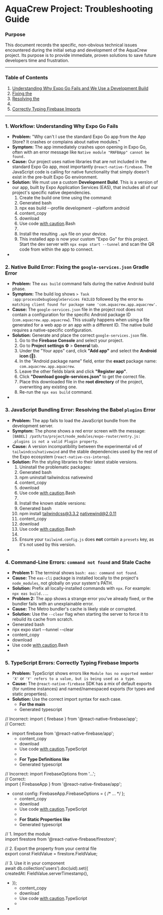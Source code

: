 # AquaCrew Project: Troubleshooting Guide

### **Purpose**

This document records the specific, non-obvious technical issues encountered during the initial setup and development of the AquaCrew project. Its purpose is to provide immediate, proven solutions to save future developers time and frustration.

---

### **Table of Contents**

1.  [Understanding Why Expo Go Fails and We Use a Development Build](#1-workflow-understanding-why-expo-go-fails)  
2.  [Fixing the](#2-native-build-error-fixing-the-googleservices-gradle-error)   
3.  [Resolving the](#3-javascript-bundling-error-resolving-the-babel-plugins-error)   
4.    
5.  [Correctly Typing Firebase Imports](#5-typescript-errors-correctly-typing-firebase-imports)

---

### 1\. Workflow: Understanding Why Expo Go Fails

* **Problem:** "Why can't I use the standard Expo Go app from the App Store? It crashes or complains about native modules."  
* **Symptom:** The app immediately crashes upon opening in Expo Go, often with an error message like `Native module "RNFBApp" cannot be found.`  
* **Cause:** Our project uses native libraries that are not included in the standard Expo Go app, most importantly `@react-native-firebase`. The JavaScript code is calling for native functionality that simply doesn't exist in the pre-built Expo Go environment.  
* **Solution:** We must use a custom **Development Build**. This is a version of our app, built by Expo Application Services (EAS), that includes all of our project's specific native dependencies.  
  1. Create the build one time using the command:  
  2. Generated bash  
  3. npx eas build \--profile development \--platform android  
  4. content\_copy  
  5. download  
  6. Use code [with caution](https://support.google.com/legal/answer/13505487).Bash  
  7.   
  8. Install the resulting `.apk` file on your device.  
  9. This installed app is now your custom "Expo Go" for this project. Start the dev server with `npx expo start --tunnel` and scan the QR code from within the app to connect.  
* 

### 2\. Native Build Error: Fixing the `google-services.json` Gradle Error

* **Problem:** The `eas build` command fails during the native Android build phase.  
* **Symptom:** The build log shows `> Task :app:processDebugGoogleServices FAILED` followed by the error `No matching client found for package name 'com.aquacrew.app.aquacrew'`.  
* **Cause:** The `google-services.json` file in the project root does not contain a configuration for the specific Android package ID (`com.aquacrew.app.aquacrew`). This usually happens when using a file generated for a web app or an app with a different ID. The native build requires a native-specific configuration.  
* **Solution:** Generate and place the correct `google-services.json` file.  
  1. Go to the **Firebase Console** and select your project.  
  2. Go to **Project settings ⚙️** \> **General** tab.  
  3. Under the "Your apps" card, click **"Add app"** and select the **Android icon (🤖)**.  
  4. In the "Android package name" field, enter the **exact** package name: `com.aquacrew.app.aquacrew`.  
  5. Leave the other fields blank and click **"Register app"**.  
  6. Click **"Download google-services.json"** to get the correct file.  
  7. Place this downloaded file in the **root directory** of the project, overwriting any existing one.  
  8. Re-run the `npx eas build` command.  
* 

### 3\. JavaScript Bundling Error: Resolving the Babel `plugins` Error

* **Problem:** The app fails to load the JavaScript bundle from the development server.  
* **Symptom:** The phone shows a red error screen with the message: `[BABEL] /path/to/project/node_modules/expo-router/entry.js: .plugins is not a valid Plugin property`.  
* **Cause:** A version incompatibility between the experimental v4 of `tailwindcss`/`nativewind` and the stable dependencies used by the rest of the Expo ecosystem (`react-native-css-interop`).  
* **Solution:** Pin the styling libraries to their latest stable versions.  
  1. Uninstall the problematic packages:  
  2. Generated bash  
  3. npm uninstall tailwindcss nativewind  
  4. content\_copy  
  5. download  
  6. Use code [with caution](https://support.google.com/legal/answer/13505487).Bash  
  7.   
  8. Install the known stable versions:  
  9. Generated bash  
  10. npm install tailwindcss@3.3.2 nativewind@2.0.11  
  11. content\_copy  
  12. download  
  13. Use code [with caution](https://support.google.com/legal/answer/13505487).Bash  
  14.   
  15. Ensure your `tailwind.config.js` does **not** contain a `presets` key, as it's not used by this version.  
* 

### 4\. Command-Line Errors: `command not found` and Stale Cache

* **Problem 1:** The terminal shows `bash: eas: command not found`.  
* **Cause:** The `eas-cli` package is installed locally to the project's `node_modules`, not globally on your system's PATH.  
* **Solution:** Prefix all locally-installed commands with `npx`. For example: `npx eas build...`.  
* **Problem 2:** The app shows a strange error you've already fixed, or the bundler fails with an unexplainable error.  
* **Cause:** The Metro bundler's cache is likely stale or corrupted.  
* **Solution:** Use the `--clear` flag when starting the server to force it to rebuild its cache from scratch.  
* Generated bash  
* npx expo start \--tunnel \--clear  
* content\_copy  
* download  
* Use code [with caution](https://support.google.com/legal/answer/13505487).Bash  
* 

### 5\. TypeScript Errors: Correctly Typing Firebase Imports

* **Problem:** TypeScript shows errors like `Module has no exported member 'X'` or `'Y' refers to a value, but is being used as a type`.  
* **Cause:** The `@react-native-firebase` SDK has a mix of default exports (for runtime instances) and named/namespaced exports (for types and static properties).  
* **Solution:** Use the correct import syntax for each case.  
  * **For the main**   
  * Generated typescript

// Incorrect: import { firebase } from '@react-native-firebase/app';  
// Correct:

* import firebase from '@react-native-firebase/app';  
  * content\_copy  
  * download  
  * Use code [with caution](https://support.google.com/legal/answer/13505487).TypeScript  
  *   
  * **For Type Definitions like**   
  * Generated typescript

// Incorrect: import FirebaseOptions from '...';  
// Correct:  
import { FirebaseApp } from '@react-native-firebase/app';

* const config: FirebaseApp.FirebaseOptions \= { /\* ... \*/ };  
  * content\_copy  
  * download  
  * Use code [with caution](https://support.google.com/legal/answer/13505487).TypeScript  
  *   
  * **For Static Properties like**   
  * Generated typescript

// 1\. Import the module  
import firestore from '@react-native-firebase/firestore';

// 2\. Export the property from your central file  
export const FieldValue \= firestore.FieldValue;

// 3\. Use it in your component  
await db.collection('users').doc(uid).set({  
  createdAt: FieldValue.serverTimestamp(),

* });  
  * content\_copy  
  * download  
  * Use code [with caution](https://support.google.com/legal/answer/13505487).TypeScript  
  *   
* 
